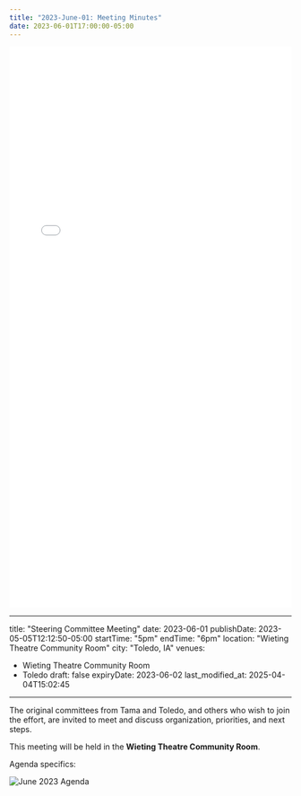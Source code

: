 ```yaml
---
title: "2023-June-01: Meeting Minutes"
date: 2023-06-01T17:00:00-05:00
--- 
```


<embed width=100% height=1000 src="./../../pdfs/HH-Tama-Toledo-Minutes-06-1-23.pdf"></embed>

---
title: "Steering Committee Meeting"
date: 2023-06-01
publishDate: 2023-05-05T12:12:50-05:00
startTime: "5pm"
endTime: "6pm"
location: "Wieting Theatre Community Room"
city: "Toledo, IA"
venues:
  - Wieting Theatre Community Room
  - Toledo
draft: false
expiryDate: 2023-06-02
last_modified_at: 2025-04-04T15:02:45
--- 

The original committees from Tama and Toledo, and others who wish to join the effort, are invited to meet and discuss organization, priorities, and next steps.

This meeting will be held in the **Wieting Theatre Community Room**.

Agenda specifics:

<!-- {{/* embed-pdf url="./../../pdfs/Healthy-Hometown-Agenda-for-June-2023.pdf" */}} -->

![June 2023 Agenda](images/Healthy-Hometown-Agenda-for-June-2023.png)